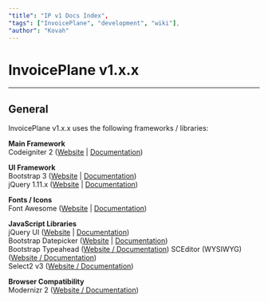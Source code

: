 ```yaml
---
"title": "IP v1 Docs Index",
"tags": ["InvoicePlane", "development", "wiki"],
"author": "Kovah"
---
```


# InvoicePlane v1.x.x

* * *

## General

InvoicePlane v1.x.x uses the following frameworks / libraries:

**Main Framework**   
Codeigniter 2 ([Website](http://www.codeigniter.com/) | [Documentation](http://www.codeigniter.com/user_guide/))

**UI Framework**   
Bootstrap 3 ([Website](http://getbootstrap.com) | [Documentation](http://getbootstrap.com/getting-started/))   
jQuery 1.11.x ([Website](https://jquery.com) | [Documentation](http://api.jquery.com))  

**Fonts / Icons**   
Font Awesome ([Website](http://fortawesome.github.io/Font-Awesome/) | [Documentation](http://fortawesome.github.io/Font-Awesome/icons/))

**JavaScript Libraries**   
jQuery UI ([Website](https://jqueryui.com) | [Documentation](http://api.jqueryui.com))   
Bootstrap Datepicker ([Website](https://github.com/eternicode/bootstrap-datepicker/) | [Documentation](http://bootstrap-datepicker.readthedocs.org/en/latest/))   
Bootstrap Typeahead ([Website / Documentation](https://twitter.github.io/typeahead.js/examples/))
SCEditor (WYSIWYG) ([Website / Documentation](http://www.sceditor.com))   
Select2 v3 ([Website / Documentation](https://select2.github.io))   

**Browser Compatibility**   
Modernizr 2 ([Website / Documentation](http://modernizr.com))   